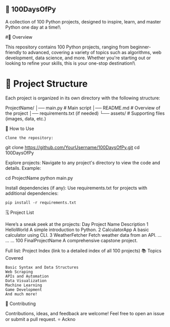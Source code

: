 ## 🐍 100DaysOfPy

A collection of 100 Python projects, designed to inspire, learn, and master Python one day at a time!\

#🌟 Overview

This repository contains 100 Python projects, ranging from beginner-friendly to advanced, covering a variety of topics such as algorithms, web development, data science, and more. Whether you're starting out or looking to refine your skills, this is your one-stop destination!\

# 📁 Project Structure

Each project is organized in its own directory with the following structure:

ProjectName/
│── main.py       # Main script
│── README.md     # Overview of the project
│── requirements.txt (if needed)
└── assets/       # Supporting files (images, data, etc.)

🚀 How to Use

    Clone the repository:

git clone https://github.com/YourUsername/100DaysOfPy.git
cd 100DaysOfPy

Explore projects:
Navigate to any project's directory to view the code and details.
Example:

cd ProjectName
python main.py

Install dependencies (if any):
Use requirements.txt for projects with additional dependencies:

    pip install -r requirements.txt

🗓️ Project List

Here’s a sneak peek at the projects:
Day	Project Name	Description
1	HelloWorld	A simple introduction to Python.
2	CalculatorApp	A basic calculator using CLI.
3	WeatherFetcher	Fetch weather data from an API.
...	...	...
100	FinalProjectName	A comprehensive capstone project.

Full list: Project Index (link to a detailed index of all 100 projects)
📚 Topics Covered

    Basic Syntax and Data Structures
    Web Scraping
    APIs and Automation
    Data Visualization
    Machine Learning
    Game Development
    And much more!

🤝 Contributing

Contributions, ideas, and feedback are welcome! Feel free to open an issue or submit a pull request.
⭐ Ackno

